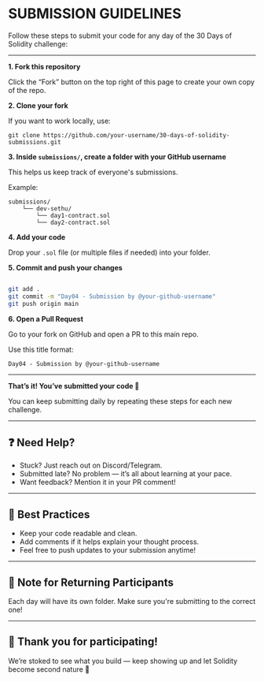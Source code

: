 # **SUBMISSION GUIDELINES**

Follow these steps to submit your code for any day of the 30 Days of Solidity challenge:

---

**1. Fork this repository**

Click the “Fork” button on the top right of this page to create your own copy of the repo.

**2. Clone your fork**

If you want to work locally, use:

`git clone https://github.com/your-username/30-days-of-solidity-submissions.git`

**3. Inside `submissions/`, create a folder with your GitHub username**

This helps us keep track of everyone's submissions.

Example:

```
submissions/
    └── dev-sethu/
        └── day1-contract.sol
        └── day2-contract.sol

```

**4. Add your code**

Drop your `.sol` file (or multiple files if needed) into your folder.

**5. Commit and push your changes**

```bash

git add .
git commit -m "Day04 - Submission by @your-github-username"
git push origin main

```

**6. Open a Pull Request**

Go to your fork on GitHub and open a PR to this main repo.

Use this title format:

`Day04 - Submission by @your-github-username`

---

**That’s it! You’ve submitted your code 🎉**

You can keep submitting daily by repeating these steps for each new challenge.

---

## ❓ Need Help?

- Stuck? Just reach out on Discord/Telegram.
- Submitted late? No problem — it’s all about learning at your pace.
- Want feedback? Mention it in your PR comment!

---

## 🧠 Best Practices

- Keep your code readable and clean.
- Add comments if it helps explain your thought process.
- Feel free to push updates to your submission anytime!

---

## 📢 Note for Returning Participants

Each day will have its own folder. Make sure you're submitting to the correct one!

---

## 🫶 Thank you for participating!

We’re stoked to see what you build — keep showing up and let Solidity become second nature 💚
